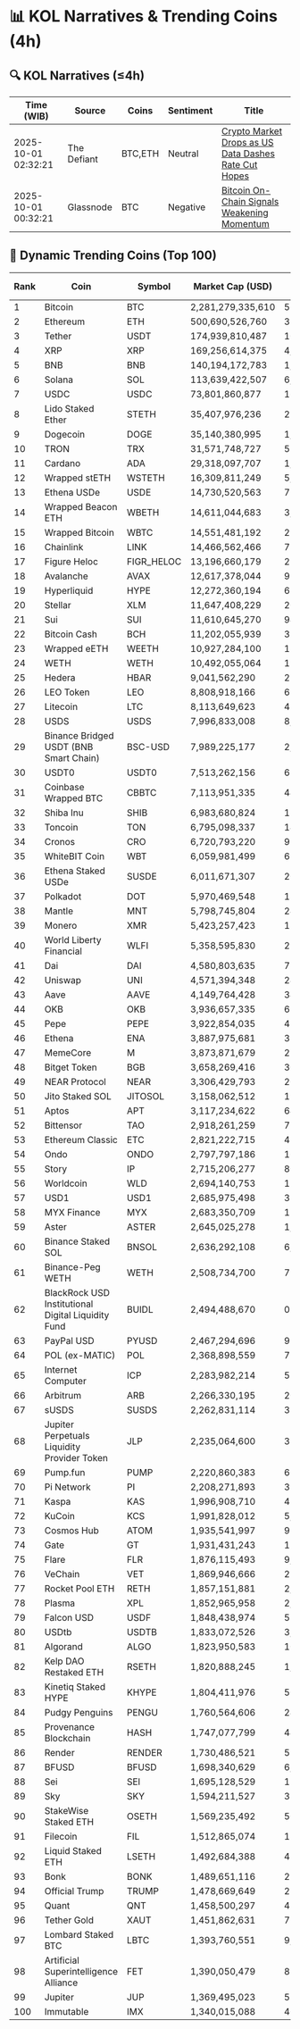 # 📊 KOL Narratives & Trending Coins (4h)

## 🔍 KOL Narratives (≤4h)

| Time (WIB) | Source | Coins | Sentiment | Title |
|------------|--------|-------|-----------|-------|
| 2025-10-01 02:32:21 | The Defiant | BTC,ETH | Neutral | [Crypto Market Drops as US Data Dashes Rate Cut Hopes](https://thedefiant.io/example1) |
| 2025-10-01 00:32:21 | Glassnode | BTC | Negative | [Bitcoin On-Chain Signals Weakening Momentum](https://glassnode.com/example2) |

## 🚀 Dynamic Trending Coins (Top 100)

| Rank | Coin | Symbol | Market Cap (USD) | 24h Volume (USD) |
|------|------|--------|------------------|------------------|
| 1 | Bitcoin | BTC | 2,281,279,335,610 | 56,394,164,105 |
| 2 | Ethereum | ETH | 500,690,526,760 | 33,505,148,245 |
| 3 | Tether | USDT | 174,939,810,487 | 104,819,253,721 |
| 4 | XRP | XRP | 169,256,614,375 | 4,683,398,290 |
| 5 | BNB | BNB | 140,194,172,783 | 1,914,667,475 |
| 6 | Solana | SOL | 113,639,422,507 | 6,947,053,033 |
| 7 | USDC | USDC | 73,801,860,877 | 16,637,785,303 |
| 8 | Lido Staked Ether | STETH | 35,407,976,236 | 22,586,970 |
| 9 | Dogecoin | DOGE | 35,140,380,995 | 1,827,325,859 |
| 10 | TRON | TRX | 31,571,748,727 | 575,538,561 |
| 11 | Cardano | ADA | 29,318,097,707 | 1,279,475,256 |
| 12 | Wrapped stETH | WSTETH | 16,309,811,249 | 5,972,625 |
| 13 | Ethena USDe | USDE | 14,730,520,563 | 713,966,567 |
| 14 | Wrapped Beacon ETH | WBETH | 14,611,044,683 | 3,150,412 |
| 15 | Wrapped Bitcoin | WBTC | 14,551,481,192 | 299,118,699 |
| 16 | Chainlink | LINK | 14,466,562,466 | 730,554,955 |
| 17 | Figure Heloc | FIGR_HELOC | 13,196,660,179 | 237,768,440 |
| 18 | Avalanche | AVAX | 12,617,378,044 | 926,271,251 |
| 19 | Hyperliquid | HYPE | 12,272,360,194 | 612,803,948 |
| 20 | Stellar | XLM | 11,647,408,229 | 205,814,140 |
| 21 | Sui | SUI | 11,610,645,270 | 949,145,053 |
| 22 | Bitcoin Cash | BCH | 11,202,055,939 | 317,002,001 |
| 23 | Wrapped eETH | WEETH | 10,927,284,100 | 13,059,587 |
| 24 | WETH | WETH | 10,492,055,064 | 194,841,358 |
| 25 | Hedera | HBAR | 9,041,562,290 | 226,498,932 |
| 26 | LEO Token | LEO | 8,808,918,166 | 695,950 |
| 27 | Litecoin | LTC | 8,113,649,623 | 426,786,541 |
| 28 | USDS | USDS | 7,996,833,008 | 8,148,047 |
| 29 | Binance Bridged USDT (BNB Smart Chain) | BSC-USD | 7,989,225,177 | 2,991,233,255 |
| 30 | USDT0 | USDT0 | 7,513,262,156 | 621,906,438 |
| 31 | Coinbase Wrapped BTC | CBBTC | 7,113,951,335 | 445,971,153 |
| 32 | Shiba Inu | SHIB | 6,983,680,824 | 139,723,494 |
| 33 | Toncoin | TON | 6,795,098,337 | 142,965,180 |
| 34 | Cronos | CRO | 6,720,793,220 | 95,053,080 |
| 35 | WhiteBIT Coin | WBT | 6,059,981,499 | 69,240,734 |
| 36 | Ethena Staked USDe | SUSDE | 6,011,671,307 | 208,935,785 |
| 37 | Polkadot | DOT | 5,970,469,548 | 188,151,838 |
| 38 | Mantle | MNT | 5,798,745,804 | 248,901,810 |
| 39 | Monero | XMR | 5,423,257,423 | 137,305,117 |
| 40 | World Liberty Financial | WLFI | 5,358,595,830 | 293,326,046 |
| 41 | Dai | DAI | 4,580,803,635 | 73,942,802 |
| 42 | Uniswap | UNI | 4,571,394,348 | 244,516,667 |
| 43 | Aave | AAVE | 4,149,764,428 | 348,667,700 |
| 44 | OKB | OKB | 3,936,657,335 | 63,227,929 |
| 45 | Pepe | PEPE | 3,922,854,035 | 410,407,786 |
| 46 | Ethena | ENA | 3,887,975,681 | 312,268,195 |
| 47 | MemeCore | M | 3,873,871,679 | 27,510,831 |
| 48 | Bitget Token | BGB | 3,658,269,416 | 309,295,019 |
| 49 | NEAR Protocol | NEAR | 3,306,429,793 | 206,534,606 |
| 50 | Jito Staked SOL | JITOSOL | 3,158,062,512 | 19,834,774 |
| 51 | Aptos | APT | 3,117,234,622 | 643,540,318 |
| 52 | Bittensor | TAO | 2,918,261,259 | 75,881,263 |
| 53 | Ethereum Classic | ETC | 2,821,222,715 | 45,313,772 |
| 54 | Ondo | ONDO | 2,797,797,186 | 160,938,820 |
| 55 | Story | IP | 2,715,206,277 | 80,040,677 |
| 56 | Worldcoin | WLD | 2,694,140,753 | 153,378,918 |
| 57 | USD1 | USD1 | 2,685,975,498 | 334,551,262 |
| 58 | MYX Finance | MYX | 2,683,350,709 | 151,548,184 |
| 59 | Aster | ASTER | 2,645,025,278 | 1,083,174,133 |
| 60 | Binance Staked SOL | BNSOL | 2,636,292,108 | 6,010,676 |
| 61 | Binance-Peg WETH | WETH | 2,508,734,700 | 79,173,563 |
| 62 | BlackRock USD Institutional Digital Liquidity Fund | BUIDL | 2,494,488,670 | 0.0 |
| 63 | PayPal USD | PYUSD | 2,467,294,696 | 93,730,180 |
| 64 | POL (ex-MATIC) | POL | 2,368,898,559 | 73,964,861 |
| 65 | Internet Computer | ICP | 2,283,982,214 | 53,518,392 |
| 66 | Arbitrum | ARB | 2,266,330,195 | 201,584,912 |
| 67 | sUSDS | SUSDS | 2,262,831,114 | 33,441,634 |
| 68 | Jupiter Perpetuals Liquidity Provider Token | JLP | 2,235,064,600 | 39,967,260 |
| 69 | Pump.fun | PUMP | 2,220,860,383 | 664,626,258 |
| 70 | Pi Network | PI | 2,208,271,893 | 39,303,595 |
| 71 | Kaspa | KAS | 1,996,908,710 | 45,039,723 |
| 72 | KuCoin | KCS | 1,991,828,012 | 5,726,278 |
| 73 | Cosmos Hub | ATOM | 1,935,541,997 | 91,612,774 |
| 74 | Gate | GT | 1,931,431,243 | 17,237,359 |
| 75 | Flare | FLR | 1,876,115,493 | 9,217,990 |
| 76 | VeChain | VET | 1,869,946,666 | 27,411,156 |
| 77 | Rocket Pool ETH | RETH | 1,857,151,881 | 2,132,078 |
| 78 | Plasma | XPL | 1,852,965,958 | 2,230,487,274 |
| 79 | Falcon USD | USDF | 1,848,438,974 | 53,734,414 |
| 80 | USDtb | USDTB | 1,833,072,526 | 3,893,948 |
| 81 | Algorand | ALGO | 1,823,950,583 | 106,628,286 |
| 82 | Kelp DAO Restaked ETH | RSETH | 1,820,888,245 | 1,436,926 |
| 83 | Kinetiq Staked HYPE | KHYPE | 1,804,411,976 | 50,662,623 |
| 84 | Pudgy Penguins | PENGU | 1,760,564,606 | 243,603,352 |
| 85 | Provenance Blockchain | HASH | 1,747,077,799 | 44,678 |
| 86 | Render | RENDER | 1,730,486,521 | 59,545,947 |
| 87 | BFUSD | BFUSD | 1,698,340,629 | 6,777,181 |
| 88 | Sei | SEI | 1,695,128,529 | 126,170,258 |
| 89 | Sky | SKY | 1,594,211,527 | 32,152,932 |
| 90 | StakeWise Staked ETH | OSETH | 1,569,235,492 | 509,987 |
| 91 | Filecoin | FIL | 1,512,865,074 | 133,336,849 |
| 92 | Liquid Staked ETH | LSETH | 1,492,684,388 | 424,863 |
| 93 | Bonk | BONK | 1,489,651,116 | 215,004,136 |
| 94 | Official Trump | TRUMP | 1,478,669,649 | 235,866,268 |
| 95 | Quant | QNT | 1,458,500,297 | 42,607,300 |
| 96 | Tether Gold | XAUT | 1,451,862,631 | 77,618,270 |
| 97 | Lombard Staked BTC | LBTC | 1,393,760,551 | 9,802,811 |
| 98 | Artificial Superintelligence Alliance | FET | 1,390,050,479 | 89,354,478 |
| 99 | Jupiter | JUP | 1,369,495,023 | 53,641,140 |
| 100 | Immutable | IMX | 1,340,015,088 | 40,773,765 |